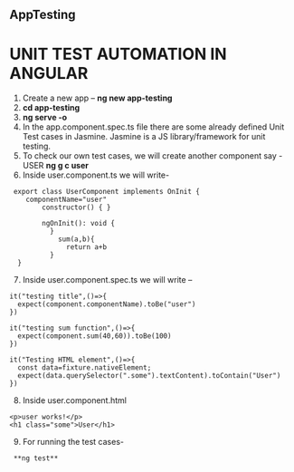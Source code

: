 ## AppTesting

#  UNIT TEST AUTOMATION IN ANGULAR

1.  Create a new app – **ng new app-testing**
2.  **cd app-testing**
3.  **ng serve -o**
4.  In the app.component.spec.ts file there are some already defined Unit Test cases in Jasmine.
    Jasmine is a JS library/framework for unit testing.
5. To check our own test cases, we will create another component say -USER
    **ng g c user**
6.  Inside user.component.ts we will write-
  ```
   export class UserComponent implements OnInit {
      componentName="user"
	      constructor() { }
	
	      ngOnInit(): void {
	        }
	          sum(a,b){
	            return a+b
	        }
	}
  ```


  7. Inside user.component.spec.ts we will write –
  ```
  it("testing title",()=>{
    expect(component.componentName).toBe("user")
  })
  
  it("testing sum function",()=>{
    expect(component.sum(40,60)).toBe(100)
  })
  
  it("Testing HTML element",()=>{
    const data=fixture.nativeElement;
    expect(data.querySelector(".some").textContent).toContain("User")
  })
  
  ```

  8. Inside user.component.html
  ```
  <p>user works!</p>
  <h1 class="some">User</h1>
  ```
  9.  For running the test cases-
  
	 **ng test** 

 

